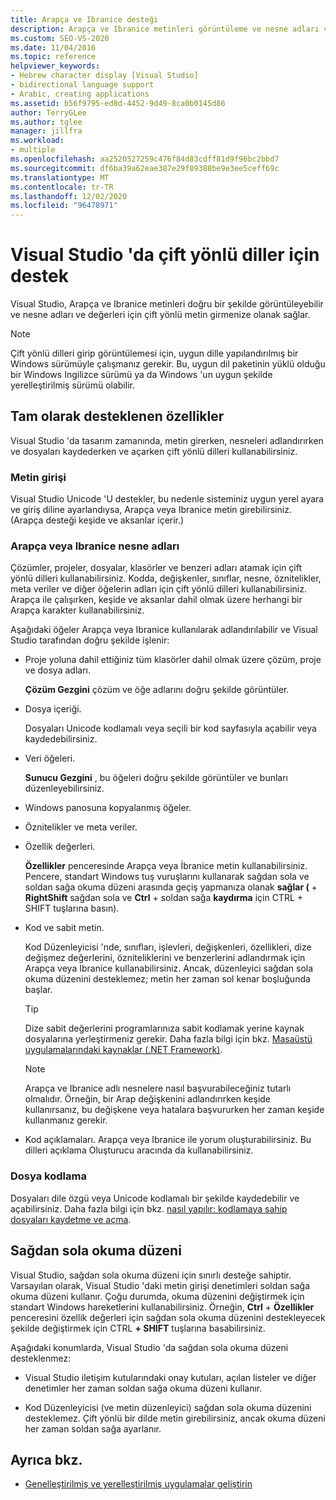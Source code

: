```yaml
---
title: Arapça ve Ibranice desteği
description: Arapça ve Ibranice metinleri görüntüleme ve nesne adları ve değerleri için çift yönlü metin girme hakkında bilgi edinin.
ms.custom: SEO-VS-2020
ms.date: 11/04/2016
ms.topic: reference
helpviewer_keywords:
- Hebrew character display [Visual Studio]
- bidirectional language support
- Arabic, creating applications
ms.assetid: b56f9795-ed8d-4452-9d49-8ca0b0145d86
author: TerryGLee
ms.author: tglee
manager: jillfra
ms.workload:
- multiple
ms.openlocfilehash: aa2520527259c476f84d83cdff81d9f96bc2bbd7
ms.sourcegitcommit: df6ba39a62eae387e29f89388be9e3ee5ceff69c
ms.translationtype: MT
ms.contentlocale: tr-TR
ms.lasthandoff: 12/02/2020
ms.locfileid: "96478971"
---
```

# <a name="support-for-bidirectional-languages-in-visual-studio"></a>Visual Studio 'da çift yönlü diller için destek

Visual Studio, Arapça ve Ibranice metinleri doğru bir şekilde görüntüleyebilir ve nesne adları ve değerleri için çift yönlü metin girmenize olanak sağlar.

> [!NOTE]
> Çift yönlü dilleri girip görüntülemesi için, uygun dille yapılandırılmış bir Windows sürümüyle çalışmanız gerekir. Bu, uygun dil paketinin yüklü olduğu bir Windows Ingilizce sürümü ya da Windows 'un uygun şekilde yerelleştirilmiş sürümü olabilir.

## <a name="fully-supported-features"></a>Tam olarak desteklenen özellikler

Visual Studio 'da tasarım zamanında, metin girerken, nesneleri adlandırırken ve dosyaları kaydederken ve açarken çift yönlü dilleri kullanabilirsiniz.

### <a name="text-entry"></a>Metin girişi

Visual Studio Unicode 'U destekler, bu nedenle sisteminiz uygun yerel ayara ve giriş diline ayarlandıysa, Arapça veya Ibranice metin girebilirsiniz. (Arapça desteği keşide ve aksanlar içerir.)

### <a name="arabic-or-hebrew-object-names"></a>Arapça veya Ibranice nesne adları

Çözümler, projeler, dosyalar, klasörler ve benzeri adları atamak için çift yönlü dilleri kullanabilirsiniz. Kodda, değişkenler, sınıflar, nesne, öznitelikler, meta veriler ve diğer öğelerin adları için çift yönlü dilleri kullanabilirsiniz. Arapça ile çalışırken, keşide ve aksanlar dahil olmak üzere herhangi bir Arapça karakter kullanabilirsiniz.

Aşağıdaki öğeler Arapça veya Ibranice kullanılarak adlandırılabilir ve Visual Studio tarafından doğru şekilde işlenir:

- Proje yoluna dahil ettiğiniz tüm klasörler dahil olmak üzere çözüm, proje ve dosya adları.

   **Çözüm Gezgini** çözüm ve öğe adlarını doğru şekilde görüntüler.

- Dosya içeriği.

   Dosyaları Unicode kodlamalı veya seçili bir kod sayfasıyla açabilir veya kaydedebilirsiniz.

- Veri öğeleri.

   **Sunucu Gezgini** , bu öğeleri doğru şekilde görüntüler ve bunları düzenleyebilirsiniz.

- Windows panosuna kopyalanmış öğeler.

- Öznitelikler ve meta veriler.

- Özellik değerleri.

   **Özellikler** penceresinde Arapça veya İbranice metin kullanabilirsiniz. Pencere, standart Windows tuş vuruşlarını kullanarak sağdan sola ve soldan sağa okuma düzeni arasında geçiş yapmanıza olanak **sağlar (** + **RightShift** sağdan sola ve **Ctrl** + soldan sağa **kaydırma** için CTRL + SHIFT tuşlarına basın).

- Kod ve sabit metin.

   Kod Düzenleyicisi 'nde, sınıfları, işlevleri, değişkenleri, özellikleri, dize değişmez değerlerini, özniteliklerini ve benzerlerini adlandırmak için Arapça veya Ibranice kullanabilirsiniz. Ancak, düzenleyici sağdan sola okuma düzenini desteklemez; metin her zaman sol kenar boşluğunda başlar.

   > [!TIP]
   > Dize sabit değerlerini programlarınıza sabit kodlamak yerine kaynak dosyalarına yerleştirmeniz gerekir. Daha fazla bilgi için bkz. [Masaüstü uygulamalarındaki kaynaklar (.NET Framework)](/dotnet/framework/resources/index).

   > [!NOTE]
   > Arapça ve Ibranice adlı nesnelere nasıl başvurabileceğiniz tutarlı olmalıdır. Örneğin, bir Arap değişkenini adlandırırken keşide kullanırsanız, bu değişkene veya hatalara başvururken her zaman keşide kullanmanız gerekir.

- Kod açıklamaları. Arapça veya Ibranice ile yorum oluşturabilirsiniz. Bu dilleri açıklama Oluşturucu aracında da kullanabilirsiniz.

### <a name="file-encoding"></a>Dosya kodlama

Dosyaları dile özgü veya Unicode kodlamalı bir şekilde kaydedebilir ve açabilirsiniz. Daha fazla bilgi için bkz. [nasıl yapılır: kodlamaya sahip dosyaları kaydetme ve açma](../ide/how-to-save-and-open-files-with-encoding.md).

## <a name="right-to-left-reading-order"></a>Sağdan sola okuma düzeni

Visual Studio, sağdan sola okuma düzeni için sınırlı desteğe sahiptir. Varsayılan olarak, Visual Studio 'daki metin girişi denetimleri soldan sağa okuma düzeni kullanır. Çoğu durumda, okuma düzenini değiştirmek için standart Windows hareketlerini kullanabilirsiniz. Örneğin, **Ctrl** + **Özellikler** penceresini özellik değerleri için sağdan sola okuma düzenini destekleyecek şekilde değiştirmek için CTRL **+ SHIFT** tuşlarına basabilirsiniz.

Aşağıdaki konumlarda, Visual Studio 'da sağdan sola okuma düzeni desteklenmez:

- Visual Studio iletişim kutularındaki onay kutuları, açılan listeler ve diğer denetimler her zaman soldan sağa okuma düzeni kullanır.

- Kod Düzenleyicisi (ve metin düzenleyici) sağdan sola okuma düzenini desteklemez. Çift yönlü bir dilde metin girebilirsiniz, ancak okuma düzeni her zaman soldan sağa ayarlanır.

## <a name="see-also"></a>Ayrıca bkz.

- [Genelleştirilmiş ve yerelleştirilmiş uygulamalar geliştirin](globalizing-and-localizing-applications.md)
